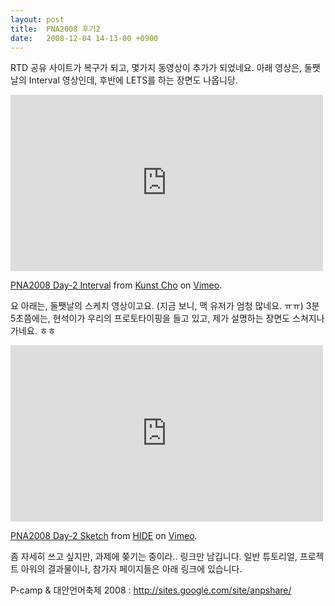 ```yaml
---
layout: post
title:  PNA2008 후기2
date:   2008-12-04 14-13-00 +0900
---
```

RTD 공유 사이트가 복구가 되고, 몇가지 동영상이 추가가 되었네요. 아래 영상은, 둘쨋날의 Interval 영상인데, 후반에 LETS를 하는 장면도 나옵니당.

<iframe src="http://player.vimeo.com/video/2409307" width="500" height="282" frameborder="0" webkitAllowFullScreen mozallowfullscreen allowFullScreen></iframe> <p><a href="http://vimeo.com/2409307">PNA2008 Day-2 Interval</a> from <a href="http://vimeo.com/user996646">Kunst Cho</a> on <a href="http://vimeo.com">Vimeo</a>.</p>

요 아래는, 둘쨋날의 스케치 영상이고요. (지금 보니, 맥 유저가 엄청 많네요. ㅠㅠ) 3분 5초쯤에는, 현석이가 우리의 프로토타이핑을 들고 있고, 제가 설명하는 장면도 스쳐지나가네요. ㅎㅎ

<iframe src="http://player.vimeo.com/video/2409000" width="500" height="282" frameborder="0" webkitAllowFullScreen mozallowfullscreen allowFullScreen></iframe> <p><a href="http://vimeo.com/2409000">PNA2008 Day-2 Sketch</a> from <a href="http://vimeo.com/user984627">HIDE</a> on <a href="http://vimeo.com">Vimeo</a>.</p>

좀 자세히 쓰고 싶지만, 과제에 쫒기는 중이라.. 링크만 남깁니다. 일반 튜토리얼, 프로젝트 아워의 결과물이나, 참가자 페이지들은 아래 링크에 있습니다.

P-camp & 대안언어축제 2008 : http://sites.google.com/site/anpshare/
